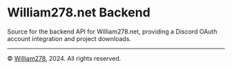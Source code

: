 # William278.net Backend

Source for the backend API for William278.net, providing a Discord OAuth account integration and project downloads.

---
&copy; [William278](https://william278.net/), 2024. All rights reserved.